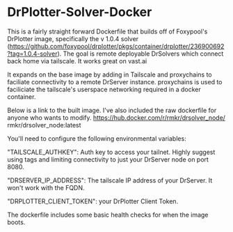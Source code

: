 ﻿# DrPlotter-Solver-Docker

This is a fairly straight forward Dockerfile that builds off of Foxypool's DrPlotter image, specifically the v 1.0.4 solver (<https://github.com/foxypool/drplotter/pkgs/container/drplotter/236900692?tag=1.0.4-solver>).  The goal is remote deployable DrSolvers which connect back home via tailscale.  It works great on vast.ai

It expands on the base image by adding in Tailscale and proxychains to faciliate connectivity to a remote DrServer instance. proxychains is used to faciliciate the tailscale's userspace networking required in a docker container.

Below is a link to the built image.  I've also included the raw dockerfile for anyone who wants to modify.
<https://hub.docker.com/r/rmkr/drsolver_node/>
rmkr/drsolver_node:latest

You'll need to configure the following environmental variables:

 "TAILSCALE_AUTHKEY": Auth key to access your tailnet.  Highly suggest using tags and limiting connectivity to just your DrServer node on port 8080.
 
  "DRSERVER_IP_ADDRESS": The tailscale IP address of your DrServer.  It won't work with the FQDN.
  
  "DRPLOTTER_CLIENT_TOKEN": your DrPlotter Client Token.

The dockerfile includes some basic health checks for when the image boots.
